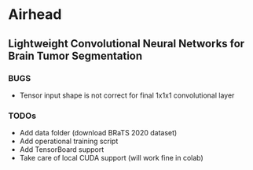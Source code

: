 # Airhead

## Lightweight Convolutional Neural Networks for Brain Tumor Segmentation

### BUGS

* Tensor input shape is not correct for final 1x1x1 convolutional layer

### TODOs

* Add data folder (download BRaTS 2020 dataset)
* Add operational training script
* Add TensorBoard support
* Take care of local CUDA support (will work fine in colab)